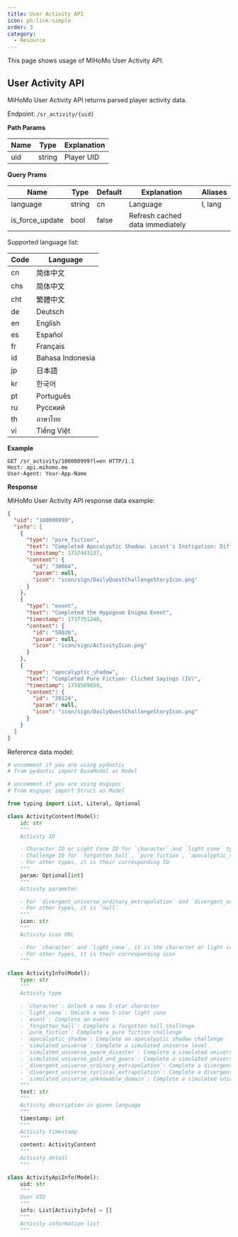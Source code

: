 ```yaml
---
title: User Activity API
icon: ph:link-simple
order: 3
category:
  - Resource
---
```


<!-- markdownlint-disable MD036 -->

This page shows usage of MiHoMo User Activity API.

<!-- more -->

## User Activity API

MiHoMo User Activity API returns parsed player activity data.

Endpoint: `/sr_activity/{uid}`

**Path Params**

| Name | Type   | Explanation |
| ---- | ------ | ----------- |
| uid  | string | Player UID  |

**Query Prams**

| Name            | Type   | Default | Explanation                     | Aliases |
| --------------- | ------ | ------- | ------------------------------- | ------- |
| language        | string | cn      | Language                        | l, lang |
| is_force_update | bool   | false   | Refresh cached data immediately |         |

Supported language list:

| Code | Language         |
| ---- | ---------------- |
| cn   | 简体中文         |
| chs  | 简体中文         |
| cht  | 繁體中文         |
| de   | Deutsch          |
| en   | English          |
| es   | Español          |
| fr   | Français         |
| id   | Bahasa Indonesia |
| jp   | 日本語           |
| kr   | 한국어           |
| pt   | Português        |
| ru   | Русский          |
| th   | ภาษาไทย          |
| vi   | Tiếng Việt       |

**Example**

```http
GET /sr_activity/100000999?l=en HTTP/1.1
Host: api.mihomo.me
User-Agent: Your-App-Name
```

**Response**

MiHoMo User Activity API response data example:

```json
{
  "uid": "100000999",
  "info": [
    {
      "type": "pure_fiction",
      "text": "Completed Apocalyptic Shadow: Locust's Instigation: Difficulty 4",
      "timestamp": 1737443137,
      "content": {
        "id": "30064",
        "param": null,
        "icon": "icon/sign/DailyQuestChallengeStoryIcon.png"
      }
    },
    {
      "type": "event",
      "text": "Completed the Hypogeum Enigma Event",
      "timestamp": 1737751248,
      "content": {
        "id": "50026",
        "param": null,
        "icon": "icon/sign/ActivityIcon.png"
      }
    },
    {
      "type": "apocalyptic_shadow",
      "text": "Completed Pure Fiction: Clichéd Sayings (IV)",
      "timestamp": 1738569859,
      "content": {
        "id": "20124",
        "param": null,
        "icon": "icon/sign/DailyQuestChallengeStoryIcon.png"
      }
    }
  ]
}
```

Reference data model:

```python
# uncomment if you are using pydantic
# from pydantic import BaseModel as Model

# uncomment if you are using msgspec
# from msgspec import Struct as Model

from typing import List, Literal, Optional

class ActivityContent(Model):
    id: str
    """
    Activity ID

    - Character ID or Light Cone ID for `character` and `light_cone` type
    - Challenge ID for `forgotten_hall`, `pure_fiction`, `apocalyptic_shadow`
    - For other types, it is their corresponding ID
    """
    param: Optional[int]
    """
    Activity parameter

    - For `divergent_universe_ordinary_extrapolation` and `divergent_universe_cyclical_extrapolation`, it is the difficulty
    - For other types, it is `null`
    """
    icon: str
    """
    Activity icon URL

    - For `character` and `light_cone`, it is the character or light cone icon
    - For other types, it is their corresponding icon
    """

class ActivityInfo(Model):
    type: str
    """
    Activity type

    - `character`: Unlock a new 5-star character
    - `light_cone`: Unlock a new 5-star light cone
    - `event`: Complete an event
    - `forgotten_hall`: Complete a forgotten hall challenge
    - `pure_fiction`: Complete a pure fiction challenge
    - `apocalyptic_shadow`: Complete an apocalyptic shadow challenge
    - `simulated_universe`: Complete a simulated universe level
    - `simulated_universe_swarm_disaster`: Complete a simulated universe: swarm disaster level
    - `simulated_universe_gold_and_gears`: Complete a simulated universe: gold and gears level
    - `divergent_universe_ordinary_extrapolation`: Complete a divergent universe: ordinary extrapolation level, `content.param` as difficulty
    - `divergent_universe_cyclical_extrapolation`: Complete a divergent universe: cyclical extrapolation level, `content.param` as difficulty
    - `simulated_universe_unknowable_domain`: Complete a simulated universe: unknowable domain level
    """
    text: str
    """
    Activity description in given language
    """
    timestamp: int
    """
    Activity timestamp
    """
    content: ActivityContent
    """
    Activity detail
    """

class ActivityApiInfo(Model):
    uid: str
    """
    User UID
    """
    info: List[ActivityInfo] = []
    """
    Activity information list
    """
```
